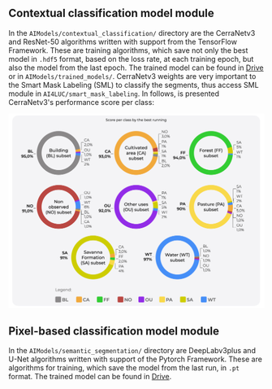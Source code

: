 ## Contextual classification model module
In the `AIModels/contextual_classification/` directory are the CerraNetv3 and ResNet-50 algorithms written with support from the TensorFlow Framework. These are training algorithms, which save not only the best model in `.hdf5` format, based on the loss rate, at each training epoch, but also the model from the last epoch. The trained model can be found in [Drive](https://drive.google.com/drive/folders/1Dl-VZO95KNmdjjxx_7220sndU0Vje3RP) or in `AIModels/trained_models/`. CerraNetv3 weights are very important to the Smart Mask Labeling (SML) to classify the segments, thus access SML module in `AI4LUC/smart_mask_labeling`. In follows, is presented CerraNetv3's performance score per class:

![image](../set_page/img/cerranetv3cerradatav3.jpeg)

## Pixel-based classification model module
In the `AIModels/semantic_segmentation/` directory are DeepLabv3plus and U-Net algorithms written with support of the Pytorch Framework. These are algorithms for training, which save the model from the last run, in `.pt` format. The trained model can be found in [Drive](https://drive.google.com/drive/folders/1Dl-VZO95KNmdjjxx_7220sndU0Vje3RP).
